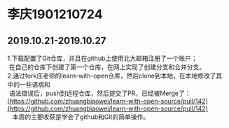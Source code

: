 # 李庆1901210724

## 2019.10.21-2019.10.27
1.下载配置了Git仓库，并且在github上使用北大邮箱注册了一个账户；<br /> 在自己的仓库下创建了第一个仓库，在网上实现了创建分支和合并分支。<br />2.通过fork庄老师的learn-with-open仓库，然后clone到本地，在本地修改了其中的一些语病和<br /> 语法错误后，push到远程仓库，然后提交了PR，已经被Merge了：<br />[https://github.com/zhuangbiaowei/learn-with-open-source/pull/142](https://github.com/zhuangbiaowei/learn-with-open-source/pull/142)<br />   本周的主要收获是学会了github和Git的简单操作。



